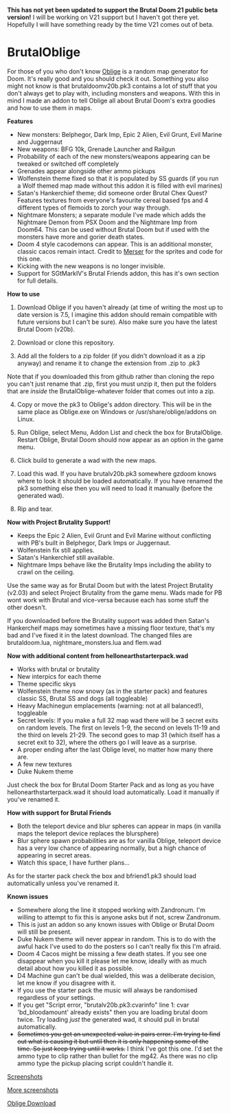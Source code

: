 **This has not yet been updated to support the Brutal Doom 21 public beta version!** I will be working on V21 support but I haven't got there yet. Hopefully I will have something ready by the time V21 comes out of beta.

# BrutalOblige

For those of you who don't know [Oblige](http://oblige.sourceforge.net/) is a random map generator for Doom. It's really good and you should check it out.
Something you also might not know is that brutaldoomv20b.pk3 contains a lot of stuff that you don't always get to play with, including monsters and weapons. With this in mind I made an addon to tell Oblige all about Brutal Doom's extra goodies and how to use them in maps.

**Features**

* New monsters: Belphegor, Dark Imp, Epic 2 Alien, Evil Grunt, Evil Marine and Juggernaut
* New weapons: BFG 10k, Grenade Launcher and Railgun
* Probability of each of the new monsters/weapons appearing can be tweaked or switched off completely
* Grenades appear alongside other ammo pickups 
* Wolfenstein theme fixed so that it is populated by SS guards (if you run a Wolf themed map made without this addon it is filled with evil marines)
* Satan's Hankerchief theme; did someone order Brutal Chex Quest? Features textures from everyone's favourite cereal based fps and 4 different types of flemoids to zorch your way through.
* Nightmare Monsters; a separate module I've made which adds the Nightmare Demon from PSX Doom and the Nightmare Imp from Doom64. This can be used without Brutal Doom but if used with the monsters have more and gorier death states.
* Doom 4 style cacodemons can appear. This is an additional monster, classic cacos remain intact. Credit to [Merser](http://www.moddb.com/mods/brutal-doom/addons/mersers-sprites-enhancements) for the sprites and code for this one.
* Kicking with the new weapons is no longer invisible.
* Support for SGtMarkIV's Brutal Friends addon, this has it's own section for full details.

**How to use**

1) Download Oblige if you haven't already (at time of writing the most up to date version is 7.5, I imagine this addon should remain compatible with future versions but I can't be sure). Also make sure you have the latest Brutal Doom (v20b).

2) Download or clone this repository.

3) Add all the folders to a zip folder (if you didn't download it as a zip anyway) and rename it to change the extension from .zip to .pk3

Note that if you downloaded this from github rather than cloning the repo you can't just rename that .zip, first you must unzip it, then put the folders that are *inside* the BrutalOblige-whatever folder that comes out into a zip.

4) Copy or move the pk3 to Oblige's addon directory. This will be in the same place as Oblige.exe on Windows or /usr/share/oblige/addons on Linux.

5) Run Oblige, select Menu, Addon List and check the box for BrutalOblige. Restart Oblige, Brutal Doom should now appear as an option in the game menu.

6) Click build to generate a wad with the new maps.

7) Load this wad. If you have brutalv20b.pk3 somewhere gzdoom knows where to look it should be loaded automatically. If you have renamed the pk3 something else then you will need to load it manually (before the generated wad).

8) Rip and tear.

**Now with Project Brutality Support!**

* Keeps the Epic 2 Alien, Evil Grunt and Evil Marine without conflicting with PB's built in Belphegor, Dark Imps or Juggernaut.
* Wolfenstein fix still applies.
* Satan's Hankerchief still available.
* Nightmare Imps behave like the Brutality Imps including the ability to crawl on the ceiling.

Use the same way as for Brutal Doom but with the latest Project Brutality (v2.03) and select Project Brutality from the game menu. Wads made for PB wont work with Brutal and vice-versa because each has some stuff the other doesn't.

If you downloaded before the Brutality support was added then Satan's Hankercheif maps may sometimes have a missing floor texture, that's my bad and I've fixed it in the latest download. The changed files are brutaldoom.lua, nightmare_monsters.lua and flem.wad

**Now with additional content from hellonearthstarterpack.wad**

* Works with brutal or brutality
* New interpics for each theme
* Theme specific skys
* Wolfenstein theme now snowy (as in the starter pack) and features classic SS, Brutal SS and dogs (all toggleable)
* Heavy Machinegun emplacements (warning: not at all balanced!), toggleable
* Secret levels: If you make a full 32 map wad there will be 3 secret exits on random levels. The first on levels 1-9, the second on levels 11-19 and the third on levels 21-29. The second goes to map 31 (which itself has a secret exit to 32), where the others go I will leave as a surprise.
* A proper ending after the last Oblige level, no matter how many there are.
* A few new textures
* Duke Nukem theme

Just check the box for Brutal Doom Starter Pack and as long as you have hellonearthstarterpack.wad it should load automatically. Load it manually if you've renamed it.

**How with support for Brutal Friends**

* Both the teleport device and blur spheres can appear in maps (in vanilla maps the teleport device replaces the blursphere)
* Blur sphere spawn probabilities are as for vanilla Oblige, teleport device has a very low chance of appearing normally, but a high chance of appearing in secret areas.
* Watch this space, I have further plans...

As for the starter pack check the box and bfriend1.pk3 should load automatically unless you've renamed it.

**Known issues**

* Somewhere along the line it stopped working with Zandronum. I'm willing to attempt to fix this is anyone asks but if not, screw Zandronum.
* This is just an addon so any known issues with Oblige or Brutal Doom will still be present.
* Duke Nukem theme will never appear in random. This is to do with the awful hack I've used to do the posters so I can't really fix this I'm afraid.
* Doom 4 Cacos might be missing a few death states. If you see one disappear when you kill it please let me know, ideally with as much detail about how you killed it as possible.
* D4 Machine gun can't be dual wielded, this was a deliberate decision, let me know if you disagree with it.
* If you use the starter pack the music will always be randomised regardless of your settings.
* If you get "Script error, "brutalv20b.pk3:cvarinfo" line 1: cvar 'bd_bloodamount' already exists" then you are loading brutal doom twice. Try loading *just* the generated wad, it should pull in brutal automatically.
* ~~Sometimes you get an unexpected value in pairs error. I'm trying to find out what is causing it but until then it is only happening some of the time. So just keep trying until it works.~~ I think I've got this one. I'd set the ammo type to clip rather than bullet for the mg42. As there was no clip ammo type the pickup placing script couldn't handle it.

[Screenshots](http://imgur.com/a/SRr9f)

[More screenshots](http://imgur.com/a/TNK8k)

[Oblige Download](http://oblige.sourceforge.net/i_download.html)
